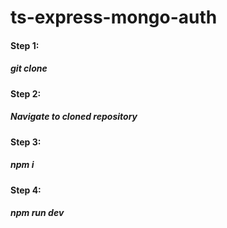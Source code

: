 # ts-express-mongo-auth

<h4> Step 1: <h4>
 <h5> git clone  <h5> 
   
<h4> Step 2: <h4>
 <h5> Navigate to cloned repository <h5> 

<h4> Step 3: <h4>
 <h5> npm i <h5> 
   
<h4> Step 4: <h4>
 <h5> npm run dev <h5> 
   

 
